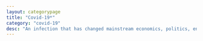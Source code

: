 ```yaml
---
layout: categorypage
title: "Covid-19*"
category: "covid-19"
desc: "An infection that has changed mainstream economics, politics, entertainment, as well as other modes of life. Keep to the present and live well..."
---
```

